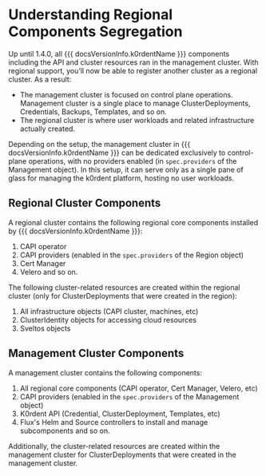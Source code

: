 # Understanding Regional Components Segregation

Up until 1.4.0, all {{{ docsVersionInfo.k0rdentName }}} components including the API and cluster resources
ran in the management cluster. With regional support, you’ll now be able to register another cluster as
a regional cluster. As a result:

* The management cluster is focused on control plane operations. Management cluster is a single place to manage
ClusterDeployments, Credentials, Backups, Templates, and so on.
* The regional cluster is where user workloads and related infrastructure actually created.

Depending on the setup, the management cluster in {{{ docsVersionInfo.k0rdentName }}} can be dedicated exclusively
to control-plane operations, with no providers enabled (in `spec.providers` of the Management object). In this setup,
it can serve only as a single pane of glass for managing the k0rdent platform, hosting no user workloads.

## Regional Cluster Components

A regional cluster contains the following regional core components installed by {{{ docsVersionInfo.k0rdentName }}}:

1. CAPI operator
2. CAPI providers (enabled in the `spec.providers` of the Region object)
3. Cert Manager
4. Velero and so on.

The following cluster-related resources are created within the regional cluster (only for ClusterDeployments
that were created in the region):

1. All infrastructure objects (CAPI cluster, machines, etc)
2. ClusterIdentity objects for accessing cloud resources
3. Sveltos objects

## Management Cluster Components

A management cluster contains the following components:

1. All regional core components (CAPI operator, Cert Manager, Velero, etc)
2. CAPI providers (enabled in the `spec.providers` of the Management object)
3. K0rdent API (Credential, ClusterDeployment, Templates, etc)
4. Flux's Helm and Source controllers to install and manage subcomponents and so on.

Additionally, the cluster-related resources are created within the management cluster for ClusterDeployments that
were created in the management cluster.
